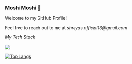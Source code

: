 ### Moshi Moshi 👋

<!--
**Shreyas9699/Shreyas9699** is a ✨ _special_ ✨ repository because its `README.md` (this file) appears on your GitHub profile.

Here are some ideas to get you started:

- 🔭 I’m currently working on ...
- 🌱 I’m currently learning ...
- 👯 I’m looking to collaborate on ...
- 🤔 I’m looking for help with ...
- 💬 Ask me about ...
- 📫 How to reach me: ...
- 😄 Pronouns: ...
- ⚡ Fun fact: ...
-->
Welcome to my GitHub Profile! 

Feel free to reach out to me at _shreyas.official13@gmail.com_

_My Tech Stack_ <br>
<br>
  <a href="https://skillicons.dev">
    <img src="https://skillicons.dev/icons?i=cpp,python,js,css,html,java,react,nodejs,django,tensorflow,mongodb,sqlite,visualstudio,git,github,azure,vscode," />
  </a>
<br>

[![Top Langs](https://github-readme-stats.vercel.app/api/top-langs/?username=Shreyas9699&theme=dark&hide=Makefile&layout=donut)](https://github.com/Shreyas9699/github-readme-stats)

